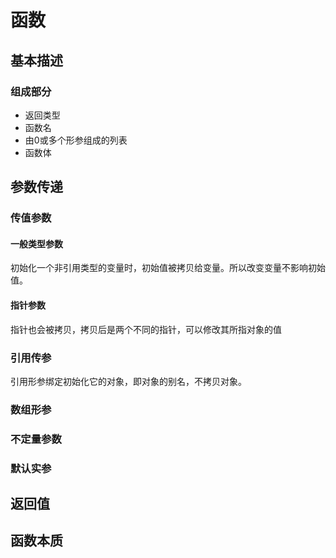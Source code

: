 # 函数
## 基本描述
### 组成部分
* 返回类型
* 函数名
* 由0或多个形参组成的列表
* 函数体

## 参数传递
### 传值参数
#### 一般类型参数
初始化一个非引用类型的变量时，初始值被拷贝给变量。所以改变变量不影响初始值。
#### 指针参数
指针也会被拷贝，拷贝后是两个不同的指针，可以修改其所指对象的值
### 引用传参
引用形参绑定初始化它的对象，即对象的别名，不拷贝对象。
### 数组形参
### 不定量参数
### 默认实参
## 返回值
### 
## 函数本质